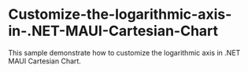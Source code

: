 # Customize-the-logarithmic-axis-in-.NET-MAUI-Cartesian-Chart
This sample demonstrate how to customize the logarithmic axis in .NET MAUI Cartesian Chart.
